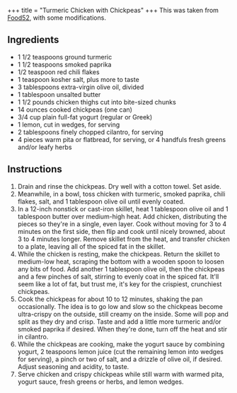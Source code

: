 +++
title = "Turmeric Chicken with Chickpeas"
+++
This was taken from [Food52](https://food52.com/recipes/83166-turmeric-chicken-recipe-with-crispy-chickpeas), with some modifications.

## Ingredients

-   1 1/2 teaspoons ground turmeric
-   1 1/2 teaspoons smoked paprika
-   1/2 teaspoon red chili flakes
-   1 teaspoon kosher salt, plus more to taste
-   3 tablespoons extra-virgin olive oil, divided
-   1 tablespoon unsalted butter
-   1 1/2 pounds chicken thighs cut into bite-sized chunks
-   14 ounces cooked chickpeas (one can)
-   3/4 cup plain full-fat yogurt (regular or Greek)
-   1 lemon, cut in wedges, for serving
-   2 tablespoons finely chopped cilantro, for serving
-   4 pieces warm pita or flatbread, for serving, or 4 handfuls fresh greens and/or leafy herbs

## Instructions

1. Drain and rinse the chickpeas. Dry well with a cotton towel. Set aside.
2. Meanwhile, in a bowl, toss chicken with turmeric, smoked paprika, chili flakes, salt, and 1 tablespoon olive oil until evenly coated.
3. In a 12-inch nonstick or cast-iron skillet, heat 1 tablespoon olive oil and 1 tablespoon butter over medium-high heat. Add chicken, distributing the pieces so they're in a single, even layer. Cook without moving for 3 to 4 minutes on the first side, then flip and cook until nicely browned, about 3 to 4 minutes longer. Remove skillet from the heat, and transfer chicken to a plate, leaving all of the spiced fat in the skillet.
4. While the chicken is resting, make the chickpeas. Return the skillet to medium-low heat, scraping the bottom with a wooden spoon to loosen any bits of food. Add another 1 tablespoon olive oil, then the chickpeas and a few pinches of salt, stirring to evenly coat in the spiced fat. It'll seem like a lot of fat, but trust me, it's key for the crispiest, crunchiest chickpeas.
5. Cook the chickpeas for about 10 to 12 minutes, shaking the pan occasionally. The idea is to go low and slow so the chickpeas become ultra-crispy on the outside, still creamy on the inside. Some will pop and split as they dry and crisp. Taste and add a little more turmeric and/or smoked paprika if desired. When they're done, turn off the heat and stir in cilantro.
6. While the chickpeas are cooking, make the yogurt sauce by combining yogurt, 2 teaspoons lemon juice (cut the remaining lemon into wedges for serving), a pinch or two of salt, and a drizzle of olive oil, if desired. Adjust seasoning and acidity, to taste.
7. Serve chicken and crispy chickpeas while still warm with warmed pita, yogurt sauce, fresh greens or herbs, and lemon wedges.
